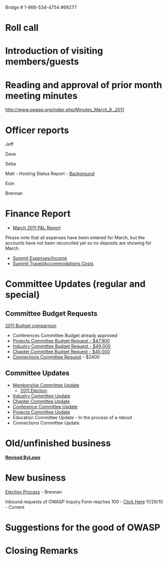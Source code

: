 Bridge \# 1-866-534-4754 \#69277

# Roll call

# Introduction of visiting members/guests

# Reading and approval of prior month meeting minutes

<http://www.owasp.org/index.php/Minutes_March_8,_2011>

# Officer reports

Jeff

Dave

Seba

Matt - Hosting Status Report -
[Background](http://www.owasp.org/index.php/RFO_and_hosting_information)

Eoin

Brennan

# Finance Report

  - [March 2011 P\&L
    Report](http://www.owasp.org/index.php/File:March_2011_P%26L.xlsx)

Please note that all expenses have been entered for March, but the
accounts have not been reconciled yet so no deposits are showing for
March.

  - [Summit
    Expenses/Income](https://spreadsheets.google.com/ccc?key=0ApZ9zE0hx0LNdFBXS3k3aGdSdTYwQ2dfbmhjaEdUTEE&hl=en)
  - [Summit Travel/Accommodations
    Costs](https://spreadsheets.google.com/a/owasp.org/ccc?key=0ApZ9zE0hx0LNdGJuVDlCU2xaUm9sc2pGMFEydXhYVWc&hl=en#gid=0)

# Committee Updates (regular and special)

## Committee Budget Requests

[2011 Budget
comparison](http://www.owasp.org/images/d/d2/2011_budget_comparison.pdf)

  - Conferences Committee Budget already approved
  - [Projects Committee Budget Request -
    $47,900](https://docs.google.com/a/owasp.org/document/d/11HjbUeJxyRbQ4Jg6Wg7LceMZox0wz3Fz-LUwjfam5eg/edit?hl=en)
  - [Industry Committee Budget Request -
    $49,000](https://spreadsheets.google.com/ccc?key=0ApZ9zE0hx0LNdEpRbVhBUEljMGpLNnVJa0FHeWZwMkE&hl=en&authkey=CPjLgdwN#gid=0)
  - [Chapter Committee Budget Request -
    $45,000](https://spreadsheets.google.com/a/owasp.org/ccc?key=0Ai_clZjtpXPwdEV0cFIySDdMQVhCTnllbHNwbWp4Tmc&hl=en&authkey=COX_wIUO)
  - [Connections Committee
    Request](Connections_Committee_Request "wikilink") - $2400

## Committee Updates

  - [Membership Committee
    Update](http://www.owasp.org/index.php/File:OWASP_GlobalMembershipCommitteeUpdate_April.pptx)
      - [2011
        Election](http://www.owasp.org/index.php/Membership/2011Election)
  - [Industry Committee
    Update](http://www.owasp.org/index.php/File:GIC_update.pptx)
  - [Chapter Committee
    Update](http://www.owasp.org/images/2/23/Global_chapter_committee_update.pdf)
  - [Conference Committee
    Update](https://docs.google.com/present/edit?id=0AcFE6Oyqbn2cZGhmY3Qyc2NfNDBnejhuODlnZg&hl=en&authkey=CNqO9YQP)
  - [Projects Committee
    Update](https://docs.google.com/present/edit?id=0AWvv_7Gz8Z7TZGdmOGZybWhfN2Z2YnB0NWMy&hl=en&authkey=COWXh4IB)
  - Education Committee Update - In the process of a reboot
  - Connections Committee Update

# Old/unfinished business

[**Revised
ByLaws**](https://docs.google.com/a/owasp.org/document/d/1r_hS2ioEBcNOKqmEjSJmlLUOdQEb5qPb_0GU_VU1Arw/edit?hl=en)

# New business

[Election
Process](http://www.owasp.org/index.php/Membership/2011Election) -
Brennan

Inbound requests of OWASP Inquiry Form reaches 100 - [Click
Here](https://spreadsheets.google.com/a/owasp.org/ccc?key=0AhtB029bdcxGdFN1R2NIMTNROXN3dml4ZEcxXzJQYXc&hl=en#gid=0)
11/29/10 - Current

# Suggestions for the good of OWASP

# Closing Remarks